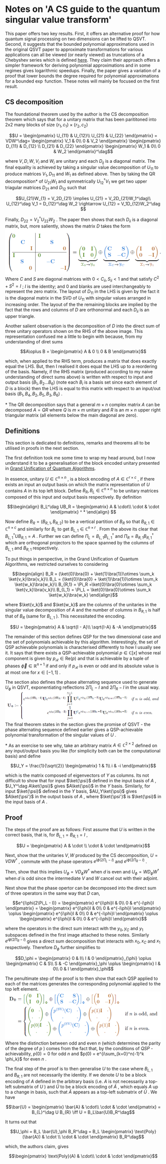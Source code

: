 # Notes on 'A CS guide to the quantum singular value transform'

This paper offers two key results. First, it offers an alternative proof for how quantum signal processing on two dimensions can be lifted to QSVT. Second, it suggests that the bounded polynomial approximations used in the original QSVT paper to approximate transformations for various applications can all be viewed (or nearly viewed) as truncations of a Chebyshev series which is defined [here](https://en.wikipedia.org/wiki/Chebyshev_polynomials). They claim their approach offers a simpler framework for deriving polynomial approximations and in some regimes gives logarithmic speedups. Finally, the paper gives a variation of a proof that lower bounds the degree required for polynomial approximations for a bounded  $`\exp`$  function. These notes will mainly be focused on the first result.

## CS decomposition

The foundational theorem used by the author is the CS decomposition theorem which says that for a unitary matrix that has been parititoned into 2x2 many blocks of size  $`\{r_1, c_1\} \times \{r_2, c_2\}`$ 


```math
U = 
\begin{pmatrix}
U_{11} & U_{12}\\
U_{21} & U_{22}
\end{pmatrix}
=
VDW^\dag=
\begin{pmatrix}
V_1 & 0\\
0 & V_2
\end{pmatrix}
\begin{pmatrix}
D_{11} & D_{12} \\
D_{21} & D_{22}
\end{pmatrix}
\begin{pmatrix}
W_1 & 0\\
0 & W_2
\end{pmatrix}^\dag
```


where  $`V, D, W, V_{i}`$  and  $`W_{i}`$  are unitary and each  $`D_{ij}`$  is a diagonal matrix. The final equality is achieved by taking a singular value decomposition of  $`U_{11}`$  to produce matrices  $`V_1, D_{11}`$  and  $`W_1`$  as defined above. Then by taking the QR decomposition* of  $`U_{21}W_1`$  and symmetrically  $`U_{12}^\dag V_1`$  we get two upper triagular matrices  $`D_{21}`$  and  $`D_{12}`$  such that


```math
U_{21}W_{1} = V_2D_{21} \implies U_{21} = V_2D_{21}W_1^\dag\\
U_{12}^\dag V_1 = D_{12}^\dag W_2 \rightarrow U_{12} = V_1D_{12}W_2^\dag 
```

Finally,  $`D_{22} = V_2^\dag U_{22} W_2`$ . The paper then shows that each  $`D_{ii}`$  is a diagonal matrix, but, more saliently, shows the matrix  $`D`$  takes the form
![](image.png)\
Where  $`C`$  and  $`S`$  are diagonal matrices with  $`0 < C_{ii}, S_{ii} < 1`$  and that satisfy  $`C^2 + S^2 = I`$ ;  $`I`$  is the identity; and  $`0`$  and blanks are used interchangeably to represent the zero matrix. The layout of  $`D_{11}`$  in the LHS is given by the fact it is the diagonal matrix in the SVD of  $`U_{11}`$  with singular values arranged in increasing order. The layout of the the remaining blocks are implied by the fact that the rows and columns of  $`D`$  are orthonormal and each  $`D_{ii}`$  is an upper triangle.

Another salient observation is the decomposition of  $`D`$  into the direct sum of three unitary operators shown on the RHS of the above image. This representation confused me a little to begin with because, from my understanding of diret sums

```math
A\oplus B = 
\begin{pmatrix}
A & 0 \\
0 & B
\end{pmatrix}
```


which, when applied to the RHS term, produces a matrix that does exactly equal the LHS. But, then I realised it does equal the LHS up to a reordering of the basis. Namely, if the RHS matrix (produced according to my naive understanding of direct sums above) is written with respect to input and output basis  $`(B_1, B_2 ... B_6)`$  (note each  $`B_i`$  is a basis set since each element of  $`D`$  is a block) then the LHS is equal to this matrix with respect to an input/out basis  $`(B_1, B_4, B_2, B_5, B_3, B_6)`$ .


\* The QR decomposition says that a general  $`m\times n`$  complex matrix  $`A`$  can be decomposed  $`A = QR`$  where  $`Q`$  is  $`m\times m`$  unitary and  $`R`$  is an  $`m\times n`$  upper right triangular matrix (all elements below the main diagonal are zero).

## Definitions

This section is dedicated to definitions, remarks and theorems all to be utilised in proofs in the next section. 

The first definition took me some time to wrap my head around, but I now understand it to be a generalisation of the block encoded unitary presented in [Grand Unification of Quantum Algorithms](MRTC.md). 

In essence, unitary  $`U \in \mathbb{C}^{n\times n}`$ , is a block encoding of  $`A \in \mathbb{C}^{r\times c}`$ , if there exists an input an output basis on which the matrix representation of  $`U`$  contains  $`A`$  in its top left block. Define  $`B_R, B_L \in \mathbb{C}^{n\times n}`$  to be unitary matrices composed of this input and output basis respectively. By definition


```math
\begin{align}
B_L^\dag UB_R = 
\begin{pmatrix}
A & \cdot\\
\cdot & \cdot
\end{pmatrix} ^ *
\end{align} 
```


Now define  $`B_R = (B_{R,1}, B_{R,2})`$  to be a vertical partition of  $`B_R`$  so that  $`B_{R,1}\in \mathbb{C}^{n\times c}`$  and similarly for  $`B_L`$  to get  $`B_{L,1} \in \mathbb{C}^{n\times r}`$ . From the above its clear that  $`B_{L,1}^\dag U B_{R,1} = A`$ . Further we can define  $`\Pi_L = B_{L,1}B_{L,1}^\dag`$  and  $`\Pi_R  = B_{R,1}B_{R,1}^\dag`$  which are orthogonal projectors to the space spanned by the columns of  $`B_{L,1}`$  and  $`B_{R,1}`$  respectively. 

To put things in perspective, in the Grand Unification of Quantum Algorithms, we restricted ourselves to considering 


```math
\begin{align}
B_R = (\ket{0}\bra{0} + \ket{1}\bra{1})\otimes \sum_k \ket{v_k}\bra{v_k}\\
B_L = (\ket{0}\bra{0} + \ket{1}\bra{1})\otimes \sum_k \ket{w_k}\bra{w_k}\\
B_{R,1} = \Pi_R =\ket{0}\bra{0}\otimes \sum_k \ket{v_k}\bra{v_k}\\
B_{L,1} = \Pi_L = \ket{0}\bra{0}\otimes \sum_k \ket{w_k}\bra{w_k}
\end{align}
```

where  $`\ket{v_k}`$  and  $`\ket{w_k}`$  are the columns of the unitaries in the singular value decomposition of  $`A`$  and the number of columns in  $`B_{R,1}`$  is half that of  $`B_R`$  (same for  $`B_{L,1}`$ ). This necessitated the encoding.

```math
U = 
\begin{pmatrix}
A & \sqrt{I - A}\\
\sqrt{I-A} & -A
\end{pmatrix}
```


The remainder of this section defines QSP for the two dimensional case and the set of polynomials achievable by this algorithm. Interestingly, the set of QSP achievable polynomials is characterised differently to how I usually see it. It says that there exists a QSP-achievable polynomial  $`p \in \mathbb{C}[x]`$  whose real component is given by  $`p_{\mathcal{R}}\in \text{Re}(p)`$  and that is achievable by a tuple of phases  $`\vec{\phi} \in \mathbb{R}^{n+1}`$  if and only if  $`p_{\mathcal{R}}`$  is even or odd and its absolute value is at most one for  $`x\in [-1,1]`$ . 

The section also defines the phase alternating sequence used to generate  $`U_\phi`$  in QSVT, exponentiating reflections  $`2\Pi_L -I`$  and  $`2\Pi_R - I`$  in the usual way.\
![alt text](image-1.png)
The final theorem states in the section gives the promise of QSVT - the phase alternating sequence defined earlier gives a QSP-achievable polynomial transformation of the singular values of  $`U`$ .

\* As an exercise to see why, take an arbitrary matrix  $`A \in \mathbb{C}^{2\times 2}`$  defined on any input/output basis you like (for simplicity both can be the computational basis) and define

```math
U_Y = \frac{1}{\sqrt{2}}
\begin{pmatrix}
1 & 1\\
i & -i
\end{pmatrix}
```


which is the matrix composed of eigenvectors of  $`Y`$  as columns. Its not difficult to show that for input  $`\ket{\psi}`$  defined in the input basis of  $`A`$ ,  $`U_Y^\dag A\ket{\psi}`$  gives  $`A\ket{\psi}`$  in the  $`Y`$  basis. Similarly, for input  $`\ket{\psi}`$  defined in the  $`Y`$  basis,  $`AU_Y\ket{\psi}`$  gives  $`A\ket{\psi'}`$  in the output basis of  $`A`$ , where  $`\ket{\psi'}`$  is  $`\ket{\psi}`$  in the input basis of  $`A`$ . 

## Proof

The steps of the proof are as follows:
First assume that  $`U`$  is written in the correct basis, that is, for  $`B_{L, 1} = B_{R, 1} = I`$ , 

```math
U =
\begin{pmatrix}
A & \cdot \\
\cdot & \cdot
\end{pmatrix}
```
 
Next, show that the unitaries  $`V, W`$  produced by the CS decomposition,  $`U = VDW^\dag`$ , commute with the phase operators  $`e^{i\phi(2\Pi_L - I)}`$  and  $`e^{i\phi(2\Pi_R - I)}`$ .

Then, show that this implies  $`U_\phi = VD_\phi W^\dag`$  when  $`d`$  is even and  $`U_\phi = WD_\phi W^\dag`$  when  $`d`$  is odd since the intermediate  $`V`$  and  $`W`$  cancel out with their adjoint.

Next show that the phase opertor can be decomposed into the direct sum of three operators in the same way that  $`D`$  can,

```math
e^{i\phi(2\Pi_L - I)} = 
\begin{pmatrix}
e^{i\phi}I & 0\\
0 & e^{-i\phi}I
\end{pmatrix}
=
\begin{pmatrix}
e^{i\phi}I & 0\\
0 & e^{-i\phi}I
\end{pmatrix}
\oplus 
\begin{pmatrix}
e^{i\phi}I & 0\\
0 & e^{-i\phi}I
\end{pmatrix}
\oplus 
\begin{pmatrix}
e^{i\phi}I & 0\\
0 & e^{-i\phi}I
\end{pmatrix}
```

where the operators in the direct sum interact with the  $`y_0, y_C`$  and  $`y_1`$  subspaces defined in the first image attached to these notes. Similarly  $`e^{i\phi(2\Pi_R-I)}`$  gives a direct sum decomposition that interacts with  $`x_0, x_C`$  and   $`x_1`$  respectively. Therefore  $`D_\phi`$  further simplifies to 

```math
D_\phi = 
\begin{pmatrix}
0 & I\\
I & 0
\end{pmatrix}_{\phi}
\oplus
\begin{pmatrix}
C & S\\
S & -C
\end{pmatrix}_\phi
\oplus
\begin{pmatrix}
I & 0\\
0 & I
\end{pmatrix}_\phi
```


The penultimate step of the proof is to then show that each QSP applied to each of the matrices generates the corresponding polynomial applied to the top left element.\
![alt text](image-2.png)
Where the distinction between odd and even  $`n`$  (which determines the parity of the degree of  $`p`$ ) comes from the fact that, by the conditions of  $`QSP`$ -achievability,  $`p(0)=0`$  for odd  $`n`$  and  $`p(0) = e^{i\sum_{k=0}^n(-1)^k \phi_k}`$  for even  $`n`$ .

The final step of the proof is to then generalise  $`U`$  to the case where  $`B_{L, 1}`$  and  $`B_{R,1}`$  are not necessarily the identity. If we denote  $`U`$  to be a block encoding of  $`A`$  defined in the arbitrary basis (i.e.  $`A`$  is not necessarily a top-left submatrix of  $`U`$ ) and  $`\bar{U}`$  to be a block encoding of  $`\bar{A}`$ , which equals  $`A`$  up to a change in basis, such that  $`\bar{A}`$  appears as a top-left submatrix of  $`\bar{U}`$ . We have

```math
\bar{U} =
\begin{pmatrix}
\bar{A} & \cdot\\
\cdot & \cdot
\end{pmatrix}
= B_{L}^\dag U B_{R}

\iff
U = B_L\bar{U}B_R^\dag
```


It turns out that 


```math
U_\phi = B_L \bar{U}_\phi B_R^\dag = 
B_L
\begin{pmatrix}
\text{Poly}(\bar{A}) & \cdot \\
\cdot & \cdot
\end{pmatrix}
B_R^\dag
```


which, the authors claim, gives


```math
\begin{pmatrix}
\text{Poly}(A) & \cdot\\
\cdot & \cdot
\end{pmatrix}
```
